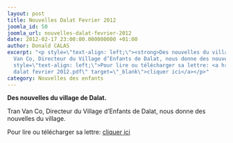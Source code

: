 ```yaml
---
layout: post
title: Nouvelles Dalat Fevrier 2012
joomla_id: 50
joomla_url: nouvelles-dalat-fevrier-2012
date: 2012-02-17 23:00:00.000000000 +01:00
author: Donald CALAS
excerpt: "<p style=\"text-align: left;\"><strong>Des nouvelles du village de Dalat.</strong></p>\r\n<p>Tran
  Van Co, Directeur du Village d’Enfants de Dalat, nous donne des nouvelles du village.</p>\r\n<p
  style=\"text-align: left;\">Pour lire ou télécharger sa lettre: <a href=\"images/newsletters/lettre
  dalat fevrier 2012.pdf\" target=\"_blank\">cliquer ici</a></p>"
category: Nouvelles des enfants
---
```

<p style="text-align: left;"><strong>Des nouvelles du village de Dalat.</strong></p>
<p>Tran Van Co, Directeur du Village d’Enfants de Dalat, nous donne des nouvelles du village.</p>
<p style="text-align: left;">Pour lire ou télécharger sa lettre: <a href="/assets/images/newsletters/lettre dalat fevrier 2012.pdf" target="_blank">cliquer ici</a></p>
